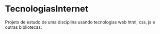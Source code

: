# TecnologiasInternet
Projeto de estudo de uma disciplina usando tecnologias web html, css, js e outras bibliotecas.
